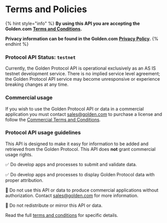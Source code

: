 # Terms and Policies

{% hint style="info" %}
**By using this API you are accepting the Golden.com** [**Terms and Conditions**](https://golden.com/about/terms-and-conditions)**.**

**Privacy information can be found in the Golden.com** [**Privacy Policy**](https://golden.com/about/privacy-policy)**.**&#x20;
{% endhint %}

### Protocol API Status: `testnet`

Currently, the Golden Protocol API is operational exclusively as an AS IS testnet development service. There is no implied service level agreement; the Golden Protocol API service may become unresponsive or experience breaking changes at any time.&#x20;

### Commercial usage

If you wish to use the Golden Protocol API or data in a commercial application you must contact [sales@golden.com](mailto:sales@golden.com) to purchase a license and follow the [Commercial Terms and Conditions](https://golden.com/about/commercial-terms-and-conditions).

### Protocol API usage guidelines

This API is designed to make it easy for information to be added and retrieved from the Golden Protocol. This API does **not** grant commercial usage rights.&#x20;

✅ Do develop apps and processes to submit and validate data.&#x20;

✅ Do develop apps and processes to display Golden Protocol data with proper attribution.&#x20;

🚫 Do not use this API or data to produce commercial applications without authorization. Contact [sales@golden.com](mailto:sales@golden.com) for more information. &#x20;

🚫 Do not redistribute or mirror this API or data.

Read the full [terms and conditions](https://golden.com/about/terms-and-conditions) for specific details.&#x20;
